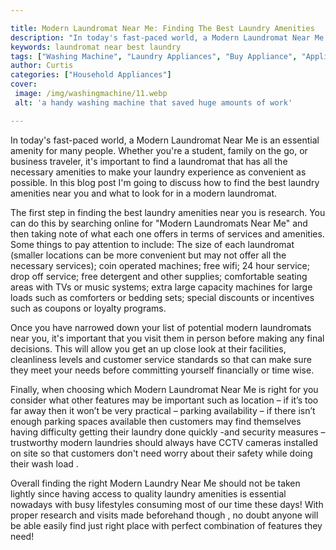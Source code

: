 ```yaml
---

title: Modern Laundromat Near Me: Finding The Best Laundry Amenities
description: "In today's fast-paced world, a Modern Laundromat Near Me is an essential amenity for many people. Whether you're a student, family...see more"
keywords: laundromat near best laundry
tags: ["Washing Machine", "Laundry Appliances", "Buy Appliance", "Appliance Guide"]
author: Curtis
categories: ["Household Appliances"]
cover: 
 image: /img/washingmachine/11.webp
 alt: 'a handy washing machine that saved huge amounts of work'

---
```


In today's fast-paced world, a Modern Laundromat Near Me is an essential amenity for many people. Whether you're a student, family on the go, or business traveler, it's important to find a laundromat that has all the necessary amenities to make your laundry experience as convenient as possible. In this blog post I'm going to discuss how to find the best laundry amenities near you and what to look for in a modern laundromat.

The first step in finding the best laundry amenities near you is research. You can do this by searching online for "Modern Laundromats Near Me" and then taking note of what each one offers in terms of services and amenities. Some things to pay attention to include: The size of each laundromat (smaller locations can be more convenient but may not offer all the necessary services); coin operated machines; free wifi; 24 hour service; drop off service; free detergent and other supplies; comfortable seating areas with TVs or music systems; extra large capacity machines for large loads such as comforters or bedding sets; special discounts or incentives such as coupons or loyalty programs. 

Once you have narrowed down your list of potential modern laundromats near you, it's important that you visit them in person before making any final decisions. This will allow you get an up close look at their facilities, cleanliness levels and customer service standards so that can make sure they meet your needs before committing yourself financially or time wise. 

Finally, when choosing which Modern Laundromat Near Me is right for you consider what other features may be important such as location – if it’s too far away then it won’t be very practical – parking availability – if there isn’t enough parking spaces available then customers may find themselves having difficulty getting their laundry done quickly -and security measures – trustworthy modern laundries should always have CCTV cameras installed on site so that customers don't need worry about their safety while doing their wash load . 

Overall finding the right Modern Laundry Near Me should not be taken lightly since having access to quality laundry amenities is essential nowadays with busy lifestyles consuming most of our time these days! With proper research and visits made beforehand though , no doubt anyone will be able easily find just right place with perfect combination of features they need!
